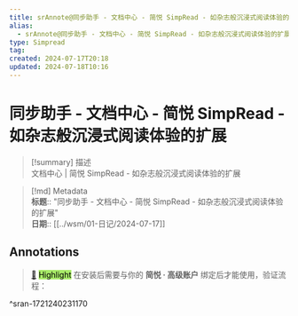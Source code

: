 ```yaml
---
title: srAnnote@同步助手 - 文档中心 - 简悦 SimpRead - 如杂志般沉浸式阅读体验的扩展
alias:
  - srAnnote@同步助手 - 文档中心 - 简悦 SimpRead - 如杂志般沉浸式阅读体验的扩展
type: Simpread
tag: 
created: 2024-07-17T20:18
updated: 2024-07-18T10:16
---
```


# 同步助手 - 文档中心 - 简悦 SimpRead - 如杂志般沉浸式阅读体验的扩展

> [!summary] 描述  
> 文档中心 | 简悦 SimpRead - 如杂志般沉浸式阅读体验的扩展

> [!md] Metadata  
> **标题**:: "同步助手 - 文档中心 - 简悦 SimpRead - 如杂志般沉浸式阅读体验的扩展"  
> **日期**:: [[../wsm/01-日记/2024-07-17]]  

## Annotations

> [📌](<http://localhost:7026/reading/0#id=1721240231170>) <mark style="background-color: #a8ea68">Highlight</mark> 
> 在安装后需要与你的 **简悦 · 高级账户** 绑定后才能使用，验证流程：

^sran-1721240231170




